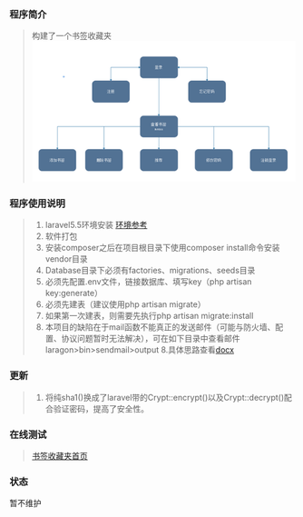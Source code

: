 ### 程序简介
> 构建了一个书签收藏夹
>![picture](https://github.com/demonsheart/an-item-for-bookmark/blob/master/architecture.png?raw=true)
### 程序使用说明
>1.	laravel5.5环境安装 [环境参考](https://learnku.com/docs/laravel/5.5/installation/1282)
>2.	软件打包
>3.	安装composer之后在项目根目录下使用composer install命令安装vendor目录
>4.	Database目录下必须有factories、migrations、seeds目录
>5.	必须先配置.env文件，链接数据库、填写key（php artisan key:generate）
>6.	必须先建表（建议使用php artisan migrate）
>7.	如果第一次建表，则需要先执行php artisan migrate:install
>8.	本项目的缺陷在于mail函数不能真正的发送邮件（可能与防火墙、配置、协议问题暂时无法解决），可在如下目录中查看邮件laragon>bin>sendmail>output
>   8.具体思路查看[docx](https://github.com/demonsheart/an-item-for-bookmark/blob/master/%E4%B9%A6%E7%AD%BE%E6%94%B6%E8%97%8F%E5%A4%B9.docx)

### 更新
>1. 将纯sha1()换成了laravel带的Crypt::encrypt()以及Crypt::decrypt()配合验证密码，提高了安全性。

### 在线测试
> [书签收藏夹首页](http://ibookmark.xyz)

### 状态
暂不维护

